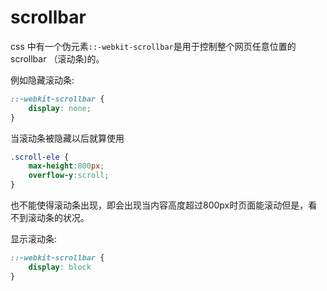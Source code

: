 # scrollbar

css 中有一个伪元素`::-webkit-scrollbar`是用于控制整个网页任意位置的 scrollbar （滚动条)的。

例如隐藏滚动条:

```css
::-webkit-scrollbar {
    display: none;
}
```

当滚动条被隐藏以后就算使用

```css
.scroll-ele {
    max-height:800px;
    overflow-y:scroll;
}
```

也不能使得滚动条出现，即会出现当内容高度超过800px时页面能滚动但是，看不到滚动条的状况。

显示滚动条:

```css
::-webkit-scrollbar {
    display: block
}
```